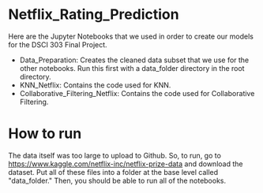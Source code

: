 # Netflix_Rating_Prediction
Here are the Jupyter Notebooks that we used in order to create our models for the DSCI 303 Final Project.
* Data_Preparation: Creates the cleaned data subset that we use for the other notebooks. Run this first with a data_folder directory in the root directory.
* KNN_Netflix: Contains the code used for KNN.
* Collaborative_Filtering_Netflix: Contains the code used for Collaborative Filtering.

# How to run
The data itself was too large to upload to Github. So, to run, go to https://www.kaggle.com/netflix-inc/netflix-prize-data and download the dataset. Put all of these files into a folder at the base level called "data_folder." Then, you should be able to run all of the notebooks.
